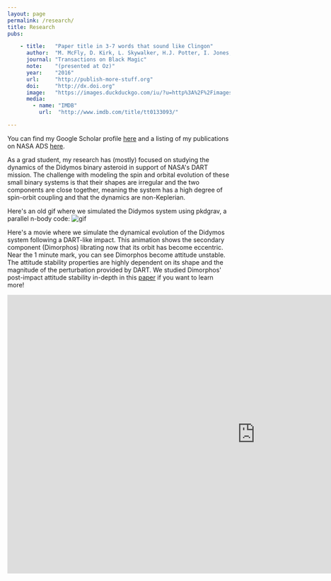```yaml
---
layout: page
permalink: /research/
title: Research
pubs:

    - title:   "Paper title in 3-7 words that sound like Clingon"
      author:  "M. McFly, D. Kirk, L. Skywalker, H.J. Potter, I. Jones, H. Houdini"
      journal: "Transactions on Black Magic"
      note:    "(presented at Oz)"
      year:    "2016"
      url:     "http://publish-more-stuff.org"
      doi:     "http://dx.doi.org"
      image:   "https://images.duckduckgo.com/iu/?u=http%3A%2F%2Fimages.moviepostershop.com%2Fthe-matrix-movie-poster-1999-1020518087.jpg&f=1"
      media:
        - name: "IMDB"
          url:  "http://www.imdb.com/title/tt0133093/"

---
```


You can find my Google Scholar profile [here](https://scholar.google.com/citations?hl=en&user=4Wbb_iUAAAAJ) and a listing of my publications on NASA ADS [here](https://ui.adsabs.harvard.edu/search/filter_property_fq_property=AND&filter_property_fq_property=property%3A%22refereed%22&fq=%7B!type%3Daqp%20v%3D%24fq_property%7D&fq_property=(property%3A%22refereed%22)&q=%20author%3A%22Agrusa%2C%20Harrison%22&sort=date%20desc%2C%20bibcode%20desc&p_=0).

As a grad student, my research has (mostly) focused on studying the dynamics of the Didymos binary asteroid in support of NASA's DART mission. The challenge with modeling the spin and orbital evolution of these small binary systems is that their shapes are irregular and the two components are close together, meaning the system has a high degree of spin-orbit coupling and that the dynamics are non-Keplerian. 



Here's an old gif where we simulated the Didymos system using pkdgrav, a parallel n-body code:
![gif](../images/research/pkdgrav_binary_orbit.gif)
 <!-- In my first paper, we benchmarked several codes and studied the sensitivity of the Didymos system to changes in initial conditions. Based on the findings of the benchmarking paper, we then studied the post-impact attitude evolution of Dimorphos as a function of its (unkown) shape and the momentum enhancement factor, ![\Large \beta](https://latex.codecogs.com/svg.latex?\Large&space;\beta). -->


Here's a movie where we simulate the dynamical evolution of the Didymos system following a DART-like impact. This animation shows the secondary component (Dimorphos) librating now that its orbit has become eccentric. Near the 1 minute mark, you can see Dimorphos become attitude unstable. The attitude stability properties are highly dependent on its shape and the magnitude of the perturbation provided by DART. We studied Dimorphos' post-impact attitude stability in-depth in this [paper](https://ui.adsabs.harvard.edu/abs/2021Icar..37014624A/abstract) if you want to learn more!
<iframe width="1120" height="630" src="https://www.youtube.com/embed/ZkdqxPbH5Pg" title="YouTube video player" frameborder="0" allow="accelerometer; autoplay; clipboard-write; encrypted-media; gyroscope; picture-in-picture" allowfullscreen></iframe>


<!-- ![\Large x=\frac{-b\pm\sqrt{b^2-4ac}}{2a}](https://latex.codecogs.com/svg.latex?\Large&space;x=\frac{-b\pm\sqrt{b^2-4ac}}{2a})  -->




<!-- 
## Publications (peer reviewed)

{% assign thumbnail="left" %}

{% for pub in page.pubs %}
{% if pub.image %}
{% include image.html url=pub.image caption="" height="100px" align=thumbnail %}
{% endif %}
[**{{pub.title}}**]({% if pub.internal %}{{pub.url | prepend: site.baseurl}}{% else %}{{pub.url}}{% endif %})<br />
{{pub.author}}<br />
*{{pub.journal}}*
{% if pub.note %} *({{pub.note}})*
{% endif %} *{{pub.year}}* {% if pub.doi %}[[doi]({{pub.doi}})]{% endif %}
{% if pub.media %}<br />Media: {% for article in pub.media %}[[{{article.name}}]({{article.url}})]{% endfor %}{% endif %}

{% endfor %} -->
